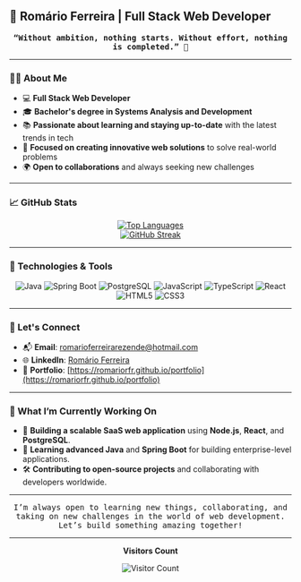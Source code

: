 ## 🚀 Romário Ferreira | Full Stack Web Developer

<p align="center">
  <samp>
    <strong>“Without ambition, nothing starts. Without effort, nothing is completed.” 🚀</strong>
  </samp>
</p>

---

### 👨‍💻 About Me

- 💻 **Full Stack Web Developer**
- 🎓 **Bachelor's degree in Systems Analysis and Development**
- 📚 **Passionate about learning and staying up-to-date** with the latest trends in tech
- 🌱 **Focused on creating innovative web solutions** to solve real-world problems
- 🌍 **Open to collaborations** and always seeking new challenges

---

### 📈 GitHub Stats

<p align="center">

  <a href="https://github.com/Romariorfr">
    <img src="https://github-readme-stats.vercel.app/api/top-langs/?username=Romariorfr&hide=PHP,html,c&theme=tokyonight&hide_border=true&line_height=27" alt="Top Languages">
  </a>
  <br>
  <a href="https://github.com/Romariorfr">
    <img src="https://github-readme-streak-stats.herokuapp.com?user=Romariorfr&theme=tokyonight&hide_border=true&include_all_commits=true&line_height=27" alt="GitHub Streak">
  </a>
</p>

---

### 🔧 Technologies & Tools

<p align="center">
  <img src="https://img.shields.io/badge/Java-%23F7DF1E.svg?style=for-the-badge&logo=java&logoColor=white" alt="Java"/>
  <img src="https://img.shields.io/badge/Spring%20Boot-%236DB33F.svg?style=for-the-badge&logo=springboot&logoColor=white" alt="Spring Boot"/>
  <img src="https://img.shields.io/badge/PostgreSQL-336791.svg?style=for-the-badge&logo=postgresql&logoColor=white" alt="PostgreSQL"/>
  <img src="https://img.shields.io/badge/JavaScript-%23323330.svg?style=for-the-badge&logo=javascript&logoColor=%23F7DF1E" alt="JavaScript"/>
  <img src="https://img.shields.io/badge/TypeScript-%23007ACC.svg?style=for-the-badge&logo=typescript&logoColor=white" alt="TypeScript"/>
  <img src="https://img.shields.io/badge/React-%2320232a.svg?style=for-the-badge&logo=react&logoColor=%2361DAFB" alt="React"/>  
  <img src="https://img.shields.io/badge/HTML5-%23E34F26.svg?style=for-the-badge&logo=html5&logoColor=white" alt="HTML5"/>
  <img src="https://img.shields.io/badge/CSS3-%231572B6.svg?style=for-the-badge&logo=css3&logoColor=white" alt="CSS3"/>  
</p>

---

### 💬 Let's Connect

- 📬 **Email**: [romarioferreirarezende@hotmail.com](mailto:romarioferreirarezende@hotmail.com)
- 🌐 **LinkedIn**: [Romário Ferreira](https://www.linkedin.com/in/romarioferreiradeveloper/)
- 🎨 **Portfolio**: [https://romariorfr.github.io/portfolio](https://romariorfr.github.io/portfolio)

---

### 🎯 What I’m Currently Working On

- 🔨 **Building a scalable SaaS web application** using **Node.js**, **React**, and **PostgreSQL**.
- 🚀 **Learning advanced Java** and **Spring Boot** for building enterprise-level applications.
- 🛠 **Contributing to open-source projects** and collaborating with developers worldwide.


---

<p align="center">
  <samp>
    I’m always open to learning new things, collaborating, and taking on new challenges in the world of web development. Let’s build something amazing together!
  </samp>
</p>

---

<div align="center">
  <p><b>Visitors Count</b></p>
  <img align="center" src="https://profile-counter.glitch.me/{Romariorfr}/count.svg" alt="Visitor Count" />
</div>
